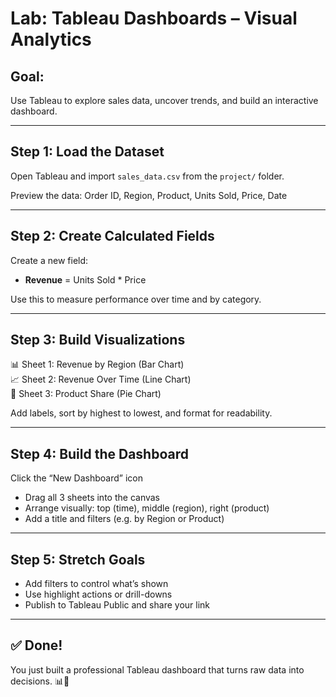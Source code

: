 # Lab: Tableau Dashboards – Visual Analytics

## Goal:
Use Tableau to explore sales data, uncover trends, and build an 
interactive dashboard.

---

## Step 1: Load the Dataset

Open Tableau and import `sales_data.csv` from the `project/` 
folder.

Preview the data: Order ID, Region, Product, Units Sold, Price, 
Date

---

## Step 2: Create Calculated Fields

Create a new field:

- **Revenue** = Units Sold * Price

Use this to measure performance over time and by category.

---

## Step 3: Build Visualizations

📊 Sheet 1: Revenue by Region (Bar Chart)  
📈 Sheet 2: Revenue Over Time (Line Chart)  
🥧 Sheet 3: Product Share (Pie Chart)

Add labels, sort by highest to lowest, and format for 
readability.

---

## Step 4: Build the Dashboard

Click the “New Dashboard” icon

- Drag all 3 sheets into the canvas  
- Arrange visually: top (time), middle (region), right (product)  
- Add a title and filters (e.g. by Region or Product)

---

## Step 5: Stretch Goals

- Add filters to control what’s shown  
- Use highlight actions or drill-downs  
- Publish to Tableau Public and share your link

---

## ✅ Done!

You just built a professional Tableau dashboard that turns raw 
data into decisions. 📊💜


